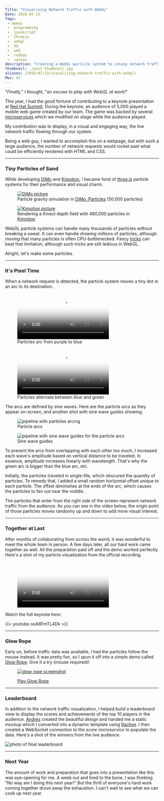 ```yaml
---
Title: "Visualizing Network Traffic with WebGL"
Date: 2016-07-13
Tags:
 - demos
 -  programming
 -  javascript
 -  threejs
 -  webgl
 -  3d
 -  web
 -  redhat
 -  canvas
description: "Creating a WebGL particle system to convey network traffic patterns to a live audience at [Red Hat Summit](https://www.redhat.com/summit)."
thumbnail: ./post-thumbnail.jpg
aliases: /2016/07/13/visualizing-network-traffic-with-webgl/
Mwc: 41
---
```


"_Finally,_" I thought, "_an excuse to play with WebGL at work!_"

This year, I had the good fortune of contributing to a keynote presentation at
[Red Hat Summit][summit]. During the keynote, an audience of 5,000 played a
mobile web game created by our team. The game was backed by several
[microservices][microservices] which we modified on stage while the audience
played.

My contribution was to display, in a visual and engaging way, the live network
traffic flowing through our system.

Being a web guy, I wanted to accomplish this on a webpage, but with such a
large audience, the number of network requests would rocket past what could be
efficiently rendered with HTML and CSS.

---

### Tiny Particles of Sand

While developing [DiMo][dimo-particles] and [Kimotion][kimotion-web], I became
fond of [three.js][threejs] particle systems for their performance and visual
charm.

<div class="beside">
    <figure>
        <a href="/projects/dimo">
            <img src="swath-colors.jpg" alt="DiMo picture" />
        </a>
        <figcaption>Particle gravity simulation in <a href="/projects/dimo">DiMo: Particles</a> (50,000 particles)</figcaption>
    </figure>
    <figure>
        <a href="/projects/kimotion">
            <img src="kimotion-pic.jpg" alt="Kimotion picture" />
        </a>
        <figcaption>Rendering a Kinect depth field with 480,000 particles in <a href="/projects/kimotion">Kimotion</a></figcaption>
    </figure>
</div>

WebGL particle systems can handle many thousands of particles without breaking
a sweat. It can even handle _drawing_ millions of particles, although _moving_
that many particles is often CPU-bottlenecked. Fancy [tricks][gpgpu] can beat
that limitation, although such tricks are still tedious in WebGL.

Alright, let's make some particles.

---

### It's Pixel Time

When a network request is detected, the particle system moves a tiny dot in an
arc to its destination.

<div class="beside">
    <figure>
        <video style="margin: 0 auto" poster="traffic-viz-basic-thumb.jpg" autoplay controls loop>
            <source src="traffic-viz-basic.mp4" />
            <source src="traffic-viz-basic.webm" />
        </video>
        <figcaption>Particles arc from purple to blue</figcaption>
    </figure>
    <figure>
        <video style="margin: 0 auto" poster="traffic-viz-bluegreen-thumb.jpg" autoplay controls loop>
            <source src="traffic-viz-bluegreen.mp4" />
            <source src="traffic-viz-bluegreen.webm" />
        </video>
        <figcaption>Particles alternate between blue and green</figcaption>
    </figure>
</div>

The arcs are defined by sine waves. Here are the particle arcs as they appear
on-screen, and another shot with sine wave guides showing.

<div class="beside">
    <figure>
        <img src="pipeline-nosines.jpg" alt="pipeline with particles arcing" />
        <figcaption>Particle arcs</figcaption>
    </figure>
    <figure>
        <img src="pipeline-sines.jpg" alt="pipeline with sine wave guides for the particle arcs" />
        <figcaption>Sine wave guides</figcaption>
    </figure>
</div>

To prevent the arcs from overlapping with each other too much, I increased each
wave's amplitude based on vertical distance to be traveled. In essence,
amplitude increases linearly with wavelength. That's why the green arc is
bigger than the blue arc, etc.

Initially, the particles traveled in single-file, which obscured the quantity
of particles. To remedy that, I added a small random horizontal offset unique
to each particle. The offset diminishes at the ends of the arc, which causes
the particles to fan out near the middle.

The particles that enter from the right side of the screen represent network
traffic from the audience. As you can see in the video below, the origin point
of those particles moves randomly up and down to add more visual interest.

---

### Together at Last

After months of collaborating from across the world, it was wonderful to meet
the whole team in person. A few days later, all our hard work came together as
well. All the preparation paid off and the demo worked perfectly. Here's a
shot of my particle visualization from the official recording.

<figure>
    <video style="margin: 0 auto" poster="traffic-thumb.jpg" autoplay controls loop>
        <source src="traffic.webm" />
        <source src="traffic.mp4" />
    </video>
</figure>

Watch the full keynote here:

{{< youtube ooA6FmTL4Dk >}}

---

### Glow Rope

Early on, before traffic data was available, I had the particles follow the
mouse instead. It was pretty fun, so I spun it off into a simple demo called
[Glow Rope][glow-rope]. Give it a try (mouse required)!

<figure>
    <a href="/demos/glow-rope"><img src="glow-rope.jpg" alt="glow rope screenshot" /></a>
    <figcaption><p><a class="btn btn-default btn-lg" href="/demos/glow-rope">Play Glow Rope</a></p></figcaption>
</figure>

---

### Leaderboard

In addition to the network traffic visualization, I helped build a leaderboard
view to display the scores and achievements of the top 10 players in the
audience. [Andres][andres] created the beautiful design and handed me a static
mockup which I converted into a dynamic template using [Ractive][ractive]. I
then created a WebSocket connection to the _score microservice_ to populate the
data. Here's a shot of the winners from the live audience.

![photo of final leaderboard](leaderboard-final.jpg)

---

### Next Year

The amount of work and preparation that goes into a presentation like this was
eye-opening for me. A week out and tired to the bone, I was thinking "No way
am I doing this next year!" But the thrill of everyone's hard work coming
together drove away the exhaustion. I can't wait to see what we can cook up
next year.

<img style="display: none !important;" src="post-thumbnail.jpg">

[andres]: https://twitter.com/andresgalante/
[dimo-particles]: /projects/dimo
[glow-rope]: /demos/glow-rope
[kimotion-web]: http://kimotion.xyz
[ractive]: http://ractivejs.org/
[summit]: https://www.redhat.com/summit
[threejs]: http://threejs.org
[video]: https://www.youtube.com/watch?v=ooA6FmTL4Dk
[gpgpu]: https://en.wikipedia.org/wiki/General-purpose_computing_on_graphics_processing_units
[microservices]: https://en.wikipedia.org/wiki/Microservices
